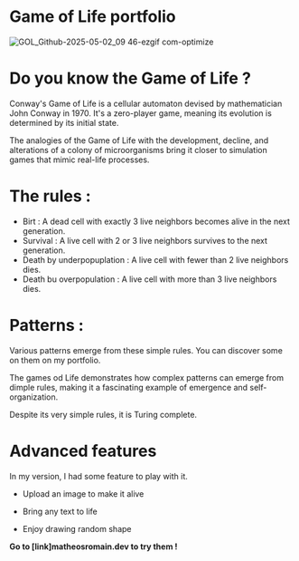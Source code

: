 # Game of Life portfolio

![GOL_Github-2025-05-02_09 46-ezgif com-optimize](https://github.com/user-attachments/assets/7813e9bb-8fe5-4900-a8e4-fc6e9b53cf3c)


# Do you know the Game of Life ? 

Conway's Game of Life is a cellular automaton devised by mathematician John Conway in 1970. It's a zero-player game, meaning its evolution is determined by its initial state.

The analogies of the Game of Life with the development, decline, and alterations of a colony of microorganisms bring it closer to simulation games that mimic real-life processes.

# The rules : 

- Birt : A dead cell with exactly 3 live neighbors becomes alive in the next generation.
- Survival : A live cell with 2 or 3 live neighbors survives to the next generation.
- Death by underpopuplation : A live cell with fewer than 2 live neighbors dies.
- Death bu overpopulation : A live cell with more than 3 live neighbors dies.

# Patterns :

Various patterns emerge from these simple rules. You can discover some on them on my portfolio. 

The games od Life demonstrates how complex patterns can emerge from dimple rules, making it a fascinating example of emergence and self-organization. 

Despite its very simple rules, it is Turing complete. 

# Advanced features

In my version, I had some feature to play with it. 

- Upload an image to make it alive

- Bring any text to life 

- Enjoy drawing random shape

**Go to [link]matheosromain.dev to try them !**
